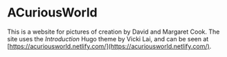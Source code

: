# ACuriousWorld

This is a website for pictures of creation by David and Margaret Cook. The site uses the *Introduction* Hugo theme by Vicki Lai, and can be seen at [https://acuriousworld.netlify.com/](https://acuriousworld.netlify.com/). 
